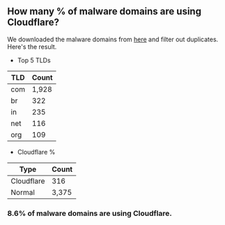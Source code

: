 ## How many % of malware domains are using Cloudflare?


We downloaded the malware domains from [here](https://urlhaus.abuse.ch) and filter out duplicates.
Here's the result.


[//]: # (start replacement)


- Top 5 TLDs

| TLD | Count |
| --- | --- |
| com | 1,928 |
| br | 322 |
| in | 235 |
| net | 116 |
| org | 109 |


- Cloudflare %

| Type | Count |
| --- | --- |
| Cloudflare | 316 |
| Normal | 3,375 |


### 8.6% of malware domains are using Cloudflare.